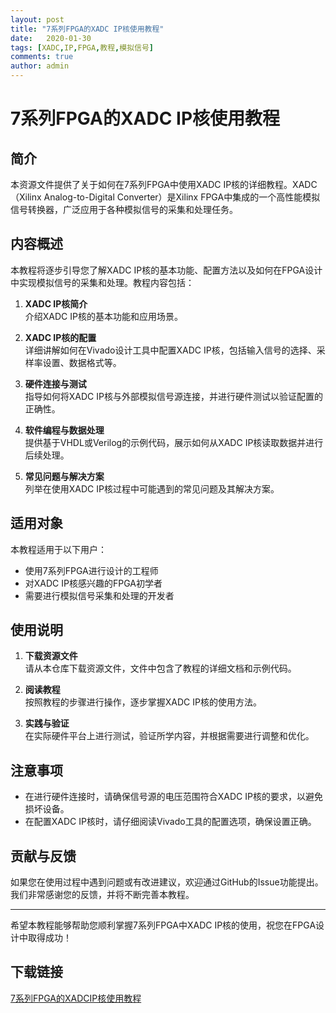 ```yaml
---
layout: post
title: "7系列FPGA的XADC IP核使用教程"
date:   2020-01-30
tags: [XADC,IP,FPGA,教程,模拟信号]
comments: true
author: admin
---
```

# 7系列FPGA的XADC IP核使用教程

## 简介
本资源文件提供了关于如何在7系列FPGA中使用XADC IP核的详细教程。XADC（Xilinx Analog-to-Digital Converter）是Xilinx FPGA中集成的一个高性能模拟信号转换器，广泛应用于各种模拟信号的采集和处理任务。

## 内容概述
本教程将逐步引导您了解XADC IP核的基本功能、配置方法以及如何在FPGA设计中实现模拟信号的采集和处理。教程内容包括：

1. **XADC IP核简介**  
   介绍XADC IP核的基本功能和应用场景。

2. **XADC IP核的配置**  
   详细讲解如何在Vivado设计工具中配置XADC IP核，包括输入信号的选择、采样率设置、数据格式等。

3. **硬件连接与测试**  
   指导如何将XADC IP核与外部模拟信号源连接，并进行硬件测试以验证配置的正确性。

4. **软件编程与数据处理**  
   提供基于VHDL或Verilog的示例代码，展示如何从XADC IP核读取数据并进行后续处理。

5. **常见问题与解决方案**  
   列举在使用XADC IP核过程中可能遇到的常见问题及其解决方案。

## 适用对象
本教程适用于以下用户：

- 使用7系列FPGA进行设计的工程师
- 对XADC IP核感兴趣的FPGA初学者
- 需要进行模拟信号采集和处理的开发者

## 使用说明
1. **下载资源文件**  
   请从本仓库下载资源文件，文件中包含了教程的详细文档和示例代码。

2. **阅读教程**  
   按照教程的步骤进行操作，逐步掌握XADC IP核的使用方法。

3. **实践与验证**  
   在实际硬件平台上进行测试，验证所学内容，并根据需要进行调整和优化。

## 注意事项
- 在进行硬件连接时，请确保信号源的电压范围符合XADC IP核的要求，以避免损坏设备。
- 在配置XADC IP核时，请仔细阅读Vivado工具的配置选项，确保设置正确。

## 贡献与反馈
如果您在使用过程中遇到问题或有改进建议，欢迎通过GitHub的Issue功能提出。我们非常感谢您的反馈，并将不断完善本教程。

---

希望本教程能够帮助您顺利掌握7系列FPGA中XADC IP核的使用，祝您在FPGA设计中取得成功！

## 下载链接

[7系列FPGA的XADCIP核使用教程](https://pan.quark.cn/s/f4f6bcd9e40d)